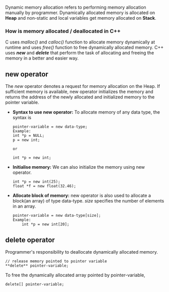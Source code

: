Dynamic memory allocation refers to performing memory allocation manually by programmer. 
Dynamically allocated memory is allocated on **Heap** and non-static and local variables 
get memory allocated on **Stack**.

### How is memory allocated / deallocated in C++
C uses _malloc()_ and _calloc()_ function to allocate memory dynamically at runtime and 
uses _free()_ function to free dynamically allocated memory.
C++ uses _**new**_ and _**delete**_ that perform the task of allocating and freeing the 
memory in a better and easier way.

## new operator
The _new_ operator denotes a request for memory allocation on the Heap. If sufficient 
memory is available, new operator initializes the memory and returns the address of the 
newly allocated and initialized memory to the pointer variable.
* **Syntax to use new operator:** To allocate memory of any data type, the syntax is
    ```
    pointer-variable = new data-type;
    Example:
    int *p = NULL;
    p = new int;
    
    or

    int *p = new int;
    ```
* **Initialise memory:** We can also initialize the memory using new operator.
    ```
    int *p = new int(25);
    float *f = new float(32.46);
    ```
* **Allocate block of memory:** new operator is also used to allocate a block(an array) 
of type data-type. _size_ specifies the number of elements in an array.
    ```
    pointer-variable = new data-type[size];
    Example:
        int *p = new int[20];
    ```

## delete operator
Programmer's responsibility to deallocate dynamically allocated memory.
```
// release memory pointed to pointer variable
**delete** pointer-variable;
```
To free the dynamically allocated array pointed by pointer-variable,
```
delete[] pointer-variable;
```

